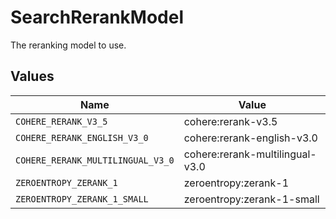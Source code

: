 # SearchRerankModel

The reranking model to use.


## Values

| Name                              | Value                             |
| --------------------------------- | --------------------------------- |
| `COHERE_RERANK_V3_5`              | cohere:rerank-v3.5                |
| `COHERE_RERANK_ENGLISH_V3_0`      | cohere:rerank-english-v3.0        |
| `COHERE_RERANK_MULTILINGUAL_V3_0` | cohere:rerank-multilingual-v3.0   |
| `ZEROENTROPY_ZERANK_1`            | zeroentropy:zerank-1              |
| `ZEROENTROPY_ZERANK_1_SMALL`      | zeroentropy:zerank-1-small        |